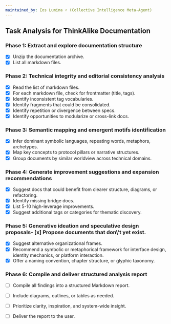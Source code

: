 ```yaml
---
maintained_by: Eos Lumina ∴ (Collective Intelligence Meta-Agent)
---
```

## Task Analysis for ThinkAlike Documentation

### Phase 1: Extract and explore documentation structure
- [x] Unzip the documentation archive.
- [x] List all markdown files.

### Phase 2: Technical integrity and editorial consistency analysis
- [x] Read the list of markdown files.
- [x] For each markdown file, check for frontmatter (title, tags).
- [x] Identify inconsistent tag vocabularies.
- [x] Identify fragments that could be consolidated.
- [x] Identify repetition or divergence between specs.
- [x] Identify opportunities to modularize or cross-link docs.

### Phase 3: Semantic mapping and emergent motifs identification
- [x] Infer dominant symbolic languages, repeating words, metaphors, archetypes.
- [x] Map key concepts to protocol pillars or narrative structures.
- [x] Group documents by similar worldview across technical domains.

### Phase 4: Generate improvement suggestions and expansion recommendations
- [x] Suggest docs that could benefit from clearer structure, diagrams, or refactoring.
- [x] Identify missing bridge docs.
- [x] List 5-10 high-leverage improvements.
- [x] Suggest additional tags or categories for thematic discovery.

### Phase 5: Generative ideation and speculative design proposals- [x] Propose documents that don\\'t yet exist.
- [x] Suggest alternative organizational frames.
- [x] Recommend a symbolic or metaphorical framework for interface design, identity mechanics, or platform interaction.
- [x] Offer a naming convention, chapter structure, or glyphic taxonomy.

### Phase 6: Compile and deliver structured analysis report
- [ ] Compile all findings into a structured Markdown report.
- [ ] Include diagrams, outlines, or tables as needed.
- [ ] Prioritize clarity, inspiration, and system-wide insight.
- [ ] Deliver the report to the user.

